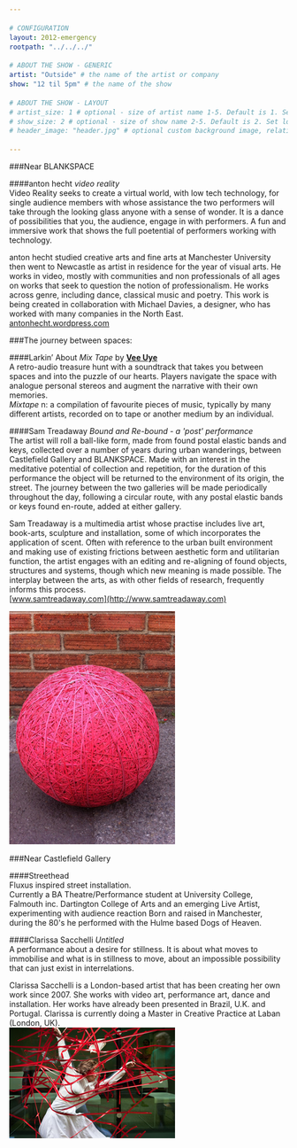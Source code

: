 ```yaml
---

# CONFIGURATION
layout: 2012-emergency
rootpath: "../../../"

# ABOUT THE SHOW - GENERIC
artist: "Outside" # the name of the artist or company
show: "12 til 5pm" # the name of the show

# ABOUT THE SHOW - LAYOUT
# artist_size: 1 # optional - size of artist name 1-5. Default is 1. Set longer names to lower values
# show_size: 2 # optional - size of show name 2-5. Default is 2. Set longer names to lower values
# header_image: "header.jpg" # optional custom background image, relative to current page

---
```


###Near BLANKSPACE    

####anton hecht   *video reality*    	
Video Reality seeks to create a virtual world, with low tech technology, for single audience members with whose assistance the two performers will take through the looking glass anyone with a sense of wonder.  It is a dance of possibilities that you, the audience, engage in with performers. A fun and immersive work that shows the full poetential of performers working with technology.      

anton hecht studied creative arts and fine arts at Manchester University then went to Newcastle as artist in residence for the year of visual arts. He works in video, mostly with communities and non professionals of all ages on works that seek to question the notion of professionalism. He works across genre, including dance, classical music and poetry. This work is being created in collaboration with Michael Davies, a designer, who has worked with many companies in the North East.    
[antonhecht.wordpress.com](http://antonhecht.wordpress.com)    

###The journey between spaces:    

####Larkin’ About    *Mix Tape* by [**Vee Uye**](http://www.twitter.com/vee_uye)     
A retro-audio treasure hunt with a soundtrack that takes you between spaces and into the puzzle of our hearts. Players navigate the space with analogue personal stereos and augment the narrative with their own memories.     
*Mixtape* n: a compilation of favourite pieces of music, typically by many different artists, recorded on to tape or another medium by an individual.    

####Sam Treadaway    *Bound and Re-bound - a 'post' performance*    
The artist will roll a ball-like form, made from found postal elastic bands and keys, collected over a number of years during urban wanderings, between Castlefield Gallery and BLANKSPACE. Made with an interest in the meditative potential of collection and repetition,  for the duration of  this performance the  object will be returned to the environment of its origin, the street.   The journey between the two galleries will be made periodically throughout the day, following a circular route, with any  postal elastic bands or keys found en-route, added at either gallery.    

Sam Treadaway is a multimedia artist whose practise includes live art, book-arts, sculpture and installation, some of which incorporates the application of scent. Often with reference to the urban built environment and making use of existing frictions between aesthetic form and utilitarian function, the artist engages with an editing and re-aligning of found objects, structures and systems, though which new meaning is made possible. The interplay between the arts, as with other fields of research, frequently informs this process.    
[www.samtreadaway.com](http://www.samtreadaway.com)    

![Bound and Re-bound](samtreadway.jpg)    

###Near Castlefield Gallery    

####Streethead    
Fluxus inspired street installation.    
Currently a BA Theatre/Performance student at University College, Falmouth inc. Dartington College of Arts and an emerging Live Artist, experimenting with audience reaction	Born and raised in Manchester, during the 80's he performed with the Hulme based Dogs of Heaven.    

####Clarissa Sacchelli   *Untitled*    
A performance about a desire for stillness.  It is about what moves to immobilise and what is in stillness to move, about an impossible possibility that can just exist in interrelations.    
    
Clarissa Sacchelli is a London-based artist that has been creating her own work since 2007. She works with video art, performance art, dance and installation. Her works have already been presented in Brazil, U.K. and Portugal. Clarissa is currently doing a Master in Creative Practice at Laban (London, UK).    
![Clarissa Sacchelli](Sacchelli.jpg)

